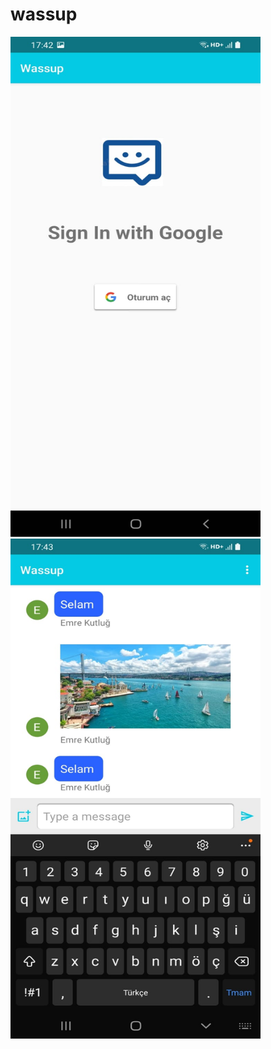 # wassup


<img src="https://github.com/emrekutlug/wassup/blob/main/screenshots/image4.jpeg" alt="drawing" width="400" height="800"/>
<img src="https://github.com/emrekutlug/wassup/blob/main/screenshots/image1.jpeg" alt="drawing" width="400" height="800"/>
